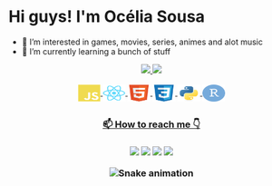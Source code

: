 # Hi guys! I'm Océlia Sousa

- 👀 I’m interested in games, movies, series, animes and alot music
- 🌱 I’m currently learning a bunch of stuff 


<div align="center">
  <a href="https://github.com/oceliasousa">
  <img height="180em" src="https://github-readme-stats.vercel.app/api?username=oceliasousa&show_icons=true&theme=dracula&include_all_commits=true&count_private=true"/>
  <img height="180em" src="https://github-readme-stats.vercel.app/api/top-langs/?username=oceliasousa&layout=compact&langs_count=7&theme=dracula"/>
</div>
<div align="center" style="display: inline_block"><br>
  <img align="center" alt="Ocelia-Js" height="30" width="40" src="https://raw.githubusercontent.com/devicons/devicon/master/icons/javascript/javascript-plain.svg">
  <img align="center" alt="Ocelia-React" height="30" width="40" src="https://raw.githubusercontent.com/devicons/devicon/master/icons/react/react-original.svg">
  <img align="center" alt="Ocelia-HTML" height="30" width="40" src="https://raw.githubusercontent.com/devicons/devicon/master/icons/html5/html5-original.svg">
  <img align="center" alt="Ocelia-CSS" height="30" width="40" src="https://raw.githubusercontent.com/devicons/devicon/master/icons/css3/css3-original.svg">
  <img align="center" alt="Ocelia-Python" height="30" width="40" src="https://raw.githubusercontent.com/devicons/devicon/master/icons/python/python-original.svg">
  <img align="center" alt="Ocelia-RStudio" height="30" width="40" src="https://raw.githubusercontent.com/devicons/devicon/master/icons/rstudio/rstudio-original.svg">
</div>
  
  ##
  
<h3 align="center"> 📫 How to reach me 👇<h3/>
 
<div align="center"> 
  <a href = "mailto:oceliaassis@gmail.com"><img src="https://img.shields.io/badge/-Gmail-%23333?style=for-the-badge&logo=gmail&logoColor=white" target="_blank"></a>
  <a href="https://www.linkedin.com/in/oceliasousa" target="_blank"><img src="https://img.shields.io/badge/-LinkedIn-%230077B5?style=for-the-badge&logo=linkedin&logoColor=white" target="_blank"></a>
   <a href="https://instagram.com/oceliadesousa" target="_blank"><img src="https://img.shields.io/badge/-Instagram-%23E4405F?style=for-the-badge&logo=instagram&logoColor=white" target="_blank"></a>
  <a href="https://wa.me/5561998112469" target="_blank"><img src="https://img.shields.io/badge/WhatsApp-25D366?style=for-the-badge&logo=whatsapp&logoColor=white"></a>
  
  ![Snake animation](https://github.com/oceliasousa/oceliasousa/blob/output/github-contribution-grid-snake.svg)
  
<div/>  
